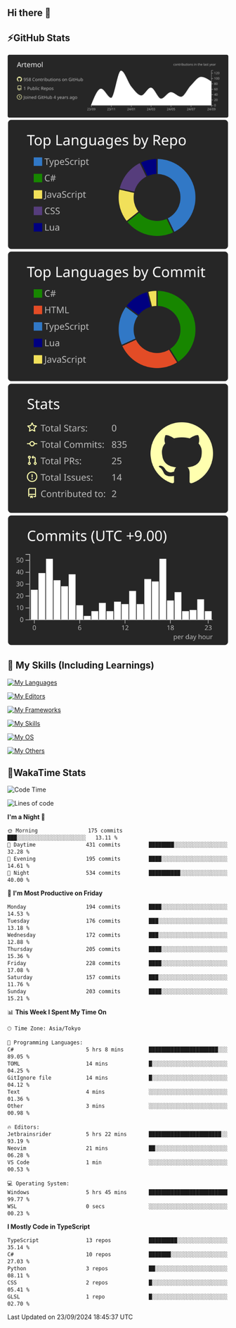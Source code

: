 ## Hi there 👋
<!--
**Artemol/Artemol** is a ✨ _special_ ✨ repository because its `README.md` (this file) appears on your GitHub profile.

Here are some ideas to get you started:

- 🔭 I’m currently working on ...
- 🌱 I’m currently learning ...
- 👯 I’m looking to collaborate on ...
- 🤔 I’m looking for help with ...
- 💬 Ask me about ...
- 📫 How to reach me: ...
- 😄 Pronouns: ...
- ⚡ Fun fact: ...
-->

## ⚡GitHub Stats
[![](https://raw.githubusercontent.com/Artemol/Artemol/main/profile-summary-card-output/apprentice/0-profile-details.svg)](https://github.com/vn7n24fzkq/github-profile-summary-cards)
[![](https://raw.githubusercontent.com/Artemol/Artemol/main/profile-summary-card-output/apprentice/1-repos-per-language.svg)](https://github.com/vn7n24fzkq/github-profile-summary-cards) [![](https://raw.githubusercontent.com/Artemol/Artemol/main/profile-summary-card-output/apprentice/2-most-commit-language.svg)](https://github.com/vn7n24fzkq/github-profile-summary-cards)
[![](https://raw.githubusercontent.com/Artemol/Artemol/main/profile-summary-card-output/apprentice/3-stats.svg)](https://github.com/vn7n24fzkq/github-profile-summary-cards) [![](https://raw.githubusercontent.com/Artemol/Artemol/main/profile-summary-card-output/apprentice/4-productive-time.svg)](https://github.com/vn7n24fzkq/github-profile-summary-cards)

## 🌱 My Skills (Including Learnings)

<!--
### Languages
-->
[![My Languages](https://skillicons.dev/icons?i=ts,py,cs,dotnet,rust,go,c,matlab,css)](https://skillicons.dev)

<!--
### Editors
-->
[![My Editors](https://skillicons.dev/icons?i=vscode,neovim,vim,visualstudio,idea)](https://skillicons.dev)

<!--
### Frameworks
-->
[![My Frameworks](https://skillicons.dev/icons?i=react,nestjs,vite,tailwind,tauri,electron,remix,nextjs,fastapi)](https://skillicons.dev)

<!--
### Tools
-->
[![My Skills](https://skillicons.dev/icons?i=git,nodejs,docker,unity,postman,bun,discord,cloudflare,bash,prometheus,grafana,obsidian)](https://skillicons.dev)

<!--
### OS
-->
[![My OS](https://skillicons.dev/icons?i=windows,ubuntu)](https://skillicons.dev)

<!--
### Others
-->
[![My Others](https://skillicons.dev/icons?i=github,raspberrypi,gcp)](https://skillicons.dev)

## 💬WakaTime Stats
<!--START_SECTION:waka-->
![Code Time](http://img.shields.io/badge/Code%20Time-192%20hrs%2014%20mins-blue)

![Lines of code](https://img.shields.io/badge/From%20Hello%20World%20I%27ve%20Written-11.2%20million%20lines%20of%20code-blue)

**I'm a Night 🦉** 

```text
🌞 Morning                175 commits         ███░░░░░░░░░░░░░░░░░░░░░░   13.11 % 
🌆 Daytime                431 commits         ████████░░░░░░░░░░░░░░░░░   32.28 % 
🌃 Evening                195 commits         ████░░░░░░░░░░░░░░░░░░░░░   14.61 % 
🌙 Night                  534 commits         ██████████░░░░░░░░░░░░░░░   40.00 % 
```
📅 **I'm Most Productive on Friday** 

```text
Monday                   194 commits         ████░░░░░░░░░░░░░░░░░░░░░   14.53 % 
Tuesday                  176 commits         ███░░░░░░░░░░░░░░░░░░░░░░   13.18 % 
Wednesday                172 commits         ███░░░░░░░░░░░░░░░░░░░░░░   12.88 % 
Thursday                 205 commits         ████░░░░░░░░░░░░░░░░░░░░░   15.36 % 
Friday                   228 commits         ████░░░░░░░░░░░░░░░░░░░░░   17.08 % 
Saturday                 157 commits         ███░░░░░░░░░░░░░░░░░░░░░░   11.76 % 
Sunday                   203 commits         ████░░░░░░░░░░░░░░░░░░░░░   15.21 % 
```


📊 **This Week I Spent My Time On** 

```text
🕑︎ Time Zone: Asia/Tokyo

💬 Programming Languages: 
C#                       5 hrs 8 mins        ██████████████████████░░░   89.05 % 
TOML                     14 mins             █░░░░░░░░░░░░░░░░░░░░░░░░   04.25 % 
GitIgnore file           14 mins             █░░░░░░░░░░░░░░░░░░░░░░░░   04.12 % 
Text                     4 mins              ░░░░░░░░░░░░░░░░░░░░░░░░░   01.36 % 
Other                    3 mins              ░░░░░░░░░░░░░░░░░░░░░░░░░   00.98 % 

🔥 Editors: 
Jetbrainsrider           5 hrs 22 mins       ███████████████████████░░   93.19 % 
Neovim                   21 mins             ██░░░░░░░░░░░░░░░░░░░░░░░   06.28 % 
VS Code                  1 min               ░░░░░░░░░░░░░░░░░░░░░░░░░   00.53 % 

💻 Operating System: 
Windows                  5 hrs 45 mins       █████████████████████████   99.77 % 
WSL                      0 secs              ░░░░░░░░░░░░░░░░░░░░░░░░░   00.23 % 
```

**I Mostly Code in TypeScript** 

```text
TypeScript               13 repos            █████████░░░░░░░░░░░░░░░░   35.14 % 
C#                       10 repos            ███████░░░░░░░░░░░░░░░░░░   27.03 % 
Python                   3 repos             ██░░░░░░░░░░░░░░░░░░░░░░░   08.11 % 
CSS                      2 repos             █░░░░░░░░░░░░░░░░░░░░░░░░   05.41 % 
GLSL                     1 repo              █░░░░░░░░░░░░░░░░░░░░░░░░   02.70 % 
```




 Last Updated on 23/09/2024 18:45:37 UTC
<!--END_SECTION:waka-->
